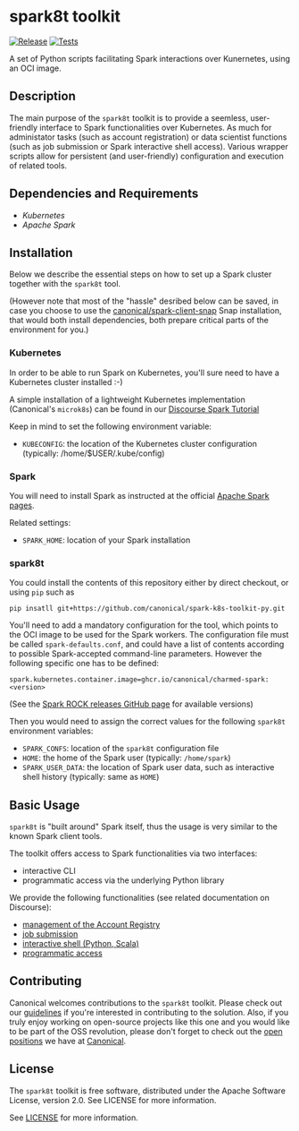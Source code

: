 # spark8t toolkit

[![Release](https://github.com/canonical/spark-k8s-toolkit-py/actions/workflows/release_github.yaml/badge.svg)](https://github.com/canonical/spark-k8s-toolkit-py/actions/workflows/release_github.yaml)
[![Tests](https://github.com/canonical/spark-k8s-toolkit-py/actions/workflows/ci-tests.yaml/badge.svg?branch=main)](https://github.com/canonical/spark-k8s-toolkit-py/actions/workflows/ci-tests.yaml?query=branch%3Amain)

A set of Python scripts facilitating Spark interactions over Kunernetes, using an OCI image.

## Description

The main purpose of the `spark8t` toolkit is to provide a seemless, user-friendly interface
to Spark functionalities over Kubernetes. As much for administator tasks (such as account registration)
or data scientist functions (such as job submission or Spark interactive shell access). Various
wrapper scripts allow for persistent (and user-friendly) configuration and execution of related tools.

## Dependencies and Requirements

 - *Kubernetes*
 - *Apache Spark*

## Installation

Below we describe the essential steps on how to set up a Spark cluster together with the `spark8t` tool.

(However note that most of the "hassle" desribed below can be saved, in case you choose to use the 
[canonical/spark-client-snap](canonical/spark-client-snap) Snap installation, that would both install
dependencies, both prepare critical parts of the environment for you.)

### Kubernetes

In order to be able to run Spark on Kubernetes, you'll sure need to have a Kubernetes cluster installed :-)

A simple installation of a lightweight Kubernetes implementation (Canonical's `microk8s`) can
be found in our [Discourse Spark
Tutorial](https://discourse.charmhub.io/t/spark-client-snap-tutorial-setup-environment/8951)

Keep in mind to set the following environment variable:

 - `KUBECONFIG`: the location of the Kubernetes cluster configuration (typically: /home/$USER/.kube/config)

### Spark

You will need to install Spark as instructed at the official [Apache Spark pages](https://spark.apache.org/downloads.html).

Related settings:

 - `SPARK_HOME`: location of your Spark installation

### spark8t

You could install the contents of this repository either by direct checkout, or using `pip` such as

```
pip insatll git+https://github.com/canonical/spark-k8s-toolkit-py.git
```

You'll need to add a mandatory configuration for the tool, which points to the OCI image to be used for the Spark workers.
The configuration file must be called `spark-defaults.conf`, and could have a list of contents according to possible
Spark-accepted command-line parameters. However the following specific one has to be defined:

```
spark.kubernetes.container.image=ghcr.io/canonical/charmed-spark:<version>
```

(See the [Spark ROCK releases GitHub page](https://github.com/canonical/charmed-spark-rock/pkgs/container/charmed-spark) for available versions)

Then you would need to assign the correct values for the following `spark8t` environment variables:

 - `SPARK_CONFS`: location of the `spark8t` configuration file
 - `HOME`: the home of the Spark user (typically: `/home/spark`)
 - `SPARK_USER_DATA`: the location of Spark user data, such as interactive shell history (typically: same as `HOME`)

## Basic Usage

`spark8t` is "built around" Spark itself, thus the usage is very similar to the known Spark client tools.

The toolkit offers access to Spark functionalities via two interfaces:

 - interactive CLI
 - programmatic access via the underlying Python library

We provide the following functionalities (see related documentation on Discourse):

- [management of the Account Registry](https://discourse.charmhub.io/t/spark-client-snap-tutorial-manage-spark-service-accounts/8952)
- [job submission](https://discourse.charmhub.io/t/spark-client-snap-tutorial-spark-submit/8953)
- [interactive shell (Python, Scala)](https://discourse.charmhub.io/t/spark-client-snap-tutorial-interactive-mode/8954)
- [programmatic access](https://discourse.charmhub.io/t/spark-client-snap-how-to-python-api/8958)

## Contributing

Canonical welcomes contributions to the `spark8t` toolkit. Please check out our [guidelines](./CONTRIBUTING.md) if you're interested in contributing to the solution. Also, if you truly enjoy working on open-source projects like this one and you would like to be part of the OSS revolution, please don't forget to check out the [open positions](https://canonical.com/careers/all) we have at [Canonical](https://canonical.com/).  

## License
The `spark8t` toolkit is free software, distributed under the Apache Software License, version 2.0. See LICENSE for more information.

See [LICENSE](LICENSE) for more information.
